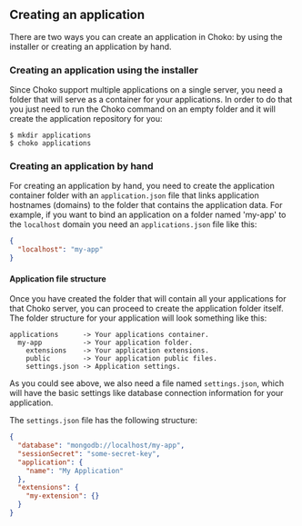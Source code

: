## Creating an application

There are two ways you can create an application in Choko: by using the installer or creating an application by hand.

### Creating an application using the installer

Since Choko support multiple applications on a single server, you need a folder that will serve as a container for your applications. In order to do that you just need to run the Choko command on an empty folder and it will create the application repository for you:

```
$ mkdir applications
$ choko applications
```

### Creating an application by hand

For creating an application by hand, you need to create the application container folder with an `application.json` file that links application hostnames (domains) to the folder that contains the application data. For example, if you want to bind an application on a folder named 'my-app' to the `localhost` domain you need an `applications.json` file like this:

```json
{
  "localhost": "my-app"
}
```

#### Application file structure

Once you have created the folder that will contain all your applications for that Choko server, you can proceed to create the application folder itself. The folder structure for your application will look something like this:

```
applications      -> Your applications container.
  my-app          -> Your application folder.
    extensions    -> Your application extensions.
    public        -> Your application public files.
    settings.json -> Application settings.
```

As you could see above, we also need a file named `settings.json`, which will have the basic settings like database connection information for your application.

The `settings.json` file has the following structure:

```json
{
  "database": "mongodb://localhost/my-app",
  "sessionSecret": "some-secret-key",
  "application": {
    "name": "My Application"
  },
  "extensions": {
    "my-extension": {}
  }
}
```
